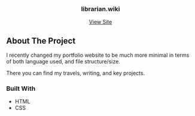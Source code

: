 <!-- TITLE SECTION -->
<h3 align="center">librarian.wiki</h3>

  <p align="center">
    <a href="https://librarian.wiki">View Site</a>
  </p>
</div>

<!-- ABOUT THE PROJECT -->
## About The Project

I recently changed my portfolio website to be much more minimal in terms of both language used, and file structure/size.

There you can find my travels, writing, and key projects.

<!-- TECH STACK -->
### Built With

* HTML
* CSS